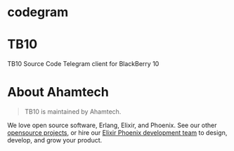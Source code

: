 # codegram
# TB10
TB10 Source Code
Telegram client for BlackBerry 10

# About Ahamtech
> TB10 is maintained by Ahamtech.  

We love open source software, Erlang, Elixir, and Phoenix. See our other [opensource projects](github.com/ahamtech), or hire our [Elixir Phoenix development team](ahamtech.in) to design, develop, and grow your product.
